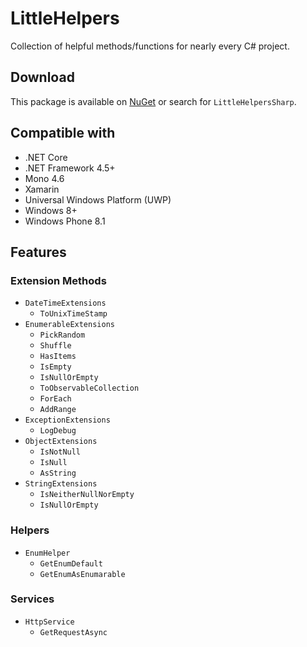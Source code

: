 # LittleHelpers

Collection of helpful methods/functions for nearly every C# project.

## Download

This package is available on [NuGet](https://www.nuget.org/packages/LittleHelpersSharp/) or search for `LittleHelpersSharp`.

## Compatible with

- .NET Core
- .NET Framework 4.5+
- Mono 4.6
- Xamarin
- Universal Windows Platform (UWP)
- Windows 8+
- Windows Phone 8.1


## Features

### Extension Methods

- `DateTimeExtensions`
    - `ToUnixTimeStamp`
- `EnumerableExtensions`
    - `PickRandom`
    - `Shuffle`    
    - `HasItems`
    - `IsEmpty`
    - `IsNullOrEmpty`
    - `ToObservableCollection`
    - `ForEach`
    - `AddRange`
- `ExceptionExtensions`
    - `LogDebug`
- `ObjectExtensions`
    - `IsNotNull`
    - `IsNull`
    - `AsString`
- `StringExtensions`
    - `IsNeitherNullNorEmpty`
    - `IsNullOrEmpty`

### Helpers

- `EnumHelper`
    - `GetEnumDefault`
    - `GetEnumAsEnumarable`

### Services

- `HttpService`
    - `GetRequestAsync`